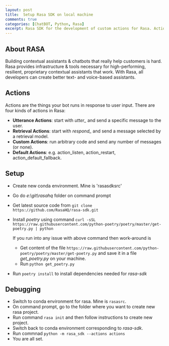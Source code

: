 ```yaml
---
layout: post
title:  Setup Rasa SDK on local machine
comments: true
categories: [ChatBOT, Python, Rasa]
excerpt: Rasa SDK for the development of custom actions for Rasa. Actions are the things your bot runs in response to user input
---
```


## About RASA

Building contextual assistants & chatbots that really help customers is hard. Rasa provides infrastructure & tools necessary for high-performing, resilient, proprietary contextual assistants that work. With Rasa, all developers can create better text- and voice-based assistants.

## Actions

Actions are the things your bot runs in response to user input. There are four kinds of actions in Rasa:
- **Utterance Actions**: start with *utter_* and send a specific message to the user.
- **Retrieval Actions**: start with *respond_* and send a message selected by a retrieval model.
- **Custom Actions**: run arbitrary code and send any number of messages (or none).
- **Default Actions**: e.g. action_listen, action_restart, action_default_fallback.

## Setup

- Create new conda environment. Mine is 'rasasdksrc'
- Go do *e:\git\rasahq* folder on command prompt
- Get latest source code from `git clone https://github.com/RasaHQ/rasa-sdk.git`
- Install *poetry* using command 
  `curl -sSL https://raw.githubusercontent.com/python-poetry/poetry/master/get-poetry.py | python`
  
  If you run into any issue with above command then work-around is
  - Get content of the file `https://raw.githubusercontent.com/python-poetry/poetry/master/get-poetry.py` and save it in a file *get_poetry.py* on your machine.
  - Run `python get_poetry.py`
- Run `poetry install` to install dependencies needed for *rasa-sdk*

## Debugging

- Switch to conda environment for rasa. Mine is `rasasrc`. 
- On command prompt, go to the folder where you want to create new rasa project.
- Run command `rasa init` and then follow instructions to create new project.
- Switch back to conda environment corresponding to *rasa-sdk*. 
- Run commnad `python -m rasa_sdk --actions actions`
- You are all set.
